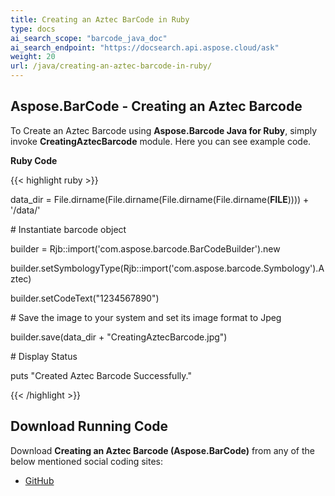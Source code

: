 ```yaml
---
title: Creating an Aztec BarCode in Ruby
type: docs
ai_search_scope: "barcode_java_doc"
ai_search_endpoint: "https://docsearch.api.aspose.cloud/ask"
weight: 20
url: /java/creating-an-aztec-barcode-in-ruby/
---
```


## **Aspose.BarCode - Creating an Aztec Barcode**
To Create an Aztec Barcode using **Aspose.Barcode Java for Ruby**, simply invoke **CreatingAztecBarcode** module. Here you can see example code.

**Ruby Code**

{{< highlight ruby >}}

 data_dir = File.dirname(File.dirname(File.dirname(File.dirname(__FILE__)))) + '/data/'



\# Instantiate barcode object

builder = Rjb::import('com.aspose.barcode.BarCodeBuilder').new

builder.setSymbologyType(Rjb::import('com.aspose.barcode.Symbology').Aztec)

builder.setCodeText("1234567890")

\# Save the image to your system and set its image format to Jpeg

builder.save(data_dir + "CreatingAztecBarcode.jpg")

\# Display Status

puts "Created Aztec Barcode Successfully."

{{< /highlight >}}
## **Download Running Code**
Download **Creating an Aztec Barcode (Aspose.BarCode)** from any of the below mentioned social coding sites:

- [GitHub](https://github.com/aspose-barcode/Aspose.BarCode-for-Java/blob/master/Plugins/Aspose_Barcode_Java_for_Ruby/lib/asposebarcodejava/2DBarcode/creatingaztecbarcode.rb)

